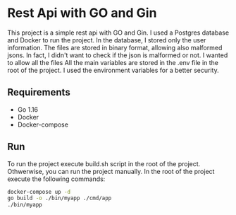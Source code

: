 # Rest Api with GO and Gin

This project is a simple rest api with GO and Gin.
I used a Postgres database and Docker to run the project.
In the database, I stored only the user information.
The files are stored in binary format, allowing also malformed jsons. 
In fact, I didn't want to check if the json is malformed or not.
I wanted to allow all the files
All the main variables are stored in the .env file in the root of the project.
I used the environment variables for a better security.

## Requirements
- Go 1.16
- Docker
- Docker-compose

## Run
To run the project execute build.sh script in the root of the project.
Othwerwise, you can run the project manually.
In the root of the project execute the following commands:
```bash
docker-compose up -d
go build -o ./bin/myapp ./cmd/app
./bin/myapp

```
